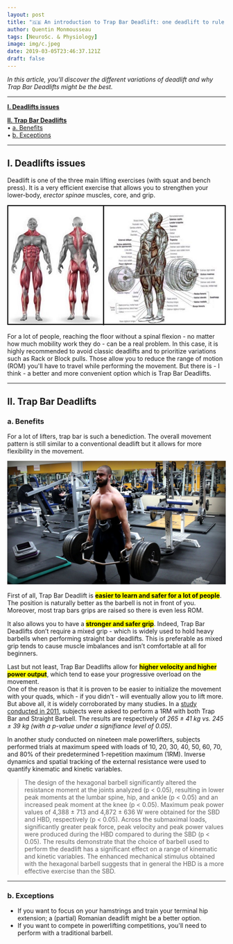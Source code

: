 ```yaml
---
layout: post
title: "🇬🇧 An introduction to Trap Bar Deadlift: one deadlift to rule them all"
author: Quentin Monmousseau
tags: [NeuroSc. & Physiology]
image: img/c.jpeg
date: 2019-03-05T23:46:37.121Z
draft: false
---
```


*In this article, you'll discover the different variations of deadlift and why Trap Bar Deadlifts might be the best.*

---

**[I. Deadlifts issues](#one)**  

**[II. Trap Bar Deadlifts](#two)**  
• [a. Benefits](#two-one)  
• [b. Exceptions](#two-two)  

---

## I. Deadlifts issues

Deadlift is one of the three main lifting exercises (with squat and bench press). It is a very efficient exercise that allows you to strengthen your lower-body, *erector spinae* muscles, core, and grip.

![Small Test Image](img/dead.jpg)

For a lot of people, reaching the floor without a spinal flexion - no matter how much mobility work they do - can be a real problem. In this case, it is highly recommended to avoid classic deadlifts and to prioritize variations such as Rack or Block pulls. Those allow you to reduce the range of motion (ROM) you'll have to travel while performing the movement. But there is - I think - a better and more convenient option which is Trap Bar Deadlifts.

---

## II. Trap Bar Deadlifts

### a. Benefits

For a lot of lifters, trap bar is such a benediction. The overall movement pattern is still similar to a conventional deadlift but it allows for more flexibility in the movement.

![Test Image](img/pull.jpg)

First of all, Trap Bar Deadlift is <mark>**easier to learn and safer for a lot of people**</mark>. The position is naturally better as the barbell is not in front of you. Moreover, most trap bars grips are raised so there is even less ROM.

It also allows you to have a <mark>**stronger and safer grip**</mark>. Indeed, Trap Bar Deadlifts don’t require a mixed grip - which is widely used to hold heavy barbells when performing straight bar deadlifts. This is preferable as mixed grip tends to cause muscle imbalances and isn’t comfortable at all for beginners.

Last but not least, Trap Bar Deadlifts allow for <mark>**higher velocity and higher power output**</mark>, which tend to ease your progressive overload on the movement.  
One of the reason is that it is proven to be easier to initialize the movement with your quads, which - if you didn't - will eventually allow you to lift more.  
But above all, it is widely corroborated by many studies. In a [study conducted in 2011](https://www.ncbi.nlm.nih.gov/pubmed/21659894), subjects were asked to perform a 1RM with both Trap Bar and Straight Barbell. The results are respectively of *265 ± 41 kg vs. 245 ± 39 kg (with a p-value under a signifiance level of 0.05)*.

In another study conducted on nineteen male powerlifters, subjects performed trials at maximum speed with loads of 10, 20, 30, 40, 50, 60, 70, and 80% of their predetermined 1-repetition maximum (1RM). Inverse dynamics and spatial tracking of the external resistance were used to quantify kinematic and kinetic variables.
> The design of the hexagonal barbell significantly altered the resistance moment at the joints analyzed (p < 0.05), resulting in lower peak moments at the lumbar spine, hip, and ankle (p < 0.05) and an increased peak moment at the knee (p < 0.05). Maximum peak power values of 4,388 ± 713 and 4,872 ± 636 W were obtained for the SBD and HBD, respectively (p < 0.05). Across the submaximal loads, significantly greater peak force, peak velocity and peak power values were produced during the HBD compared to during the SBD (p < 0.05). The results demonstrate that the choice of barbell used to perform the deadlift has a significant effect on a range of kinematic and kinetic variables. The enhanced mechanical stimulus obtained with the hexagonal barbell suggests that in general the HBD is a more effective exercise than the SBD.

---

### b. Exceptions

- If you want to focus on your hamstrings and train your terminal hip extension; a (partial) Romanian deadlift might be a better option.
- If you want to compete in powerlifting competitions, you'll need to perform with a traditional barbell.




